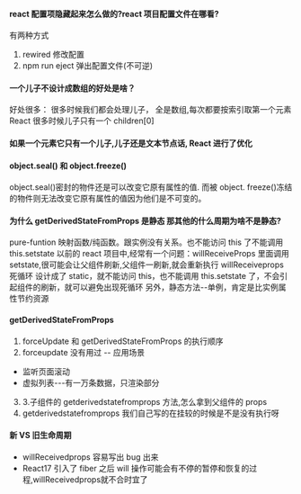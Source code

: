 #### react 配置项隐藏起来怎么做的?react 项目配置文件在哪看?

有两种方式

1. rewired 修改配置
2. npm run eject 弹出配置文件(不可逆)

#### 一个儿子不设计成数组的好处是啥？

好处很多：
很多时候我们都会处理儿子，
全是数组,每次都要按索引取第一个元素
React 很多时候儿子只有一个 children[0]

#### 如果一个元素它只有一个儿子,儿子还是文本节点话, React 进行了优化

#### object.seal() 和 object.freeze()

object.seal()密封的物件还是可以改变它原有属性的值.
而被 object. freeze()冻结的物件则无法改变它原有属性的值因为他们是不可变的。

#### 为什么 getDerivedStateFromProps 是静态 那其他的什么周期为啥不是静态?

pure-funtion 映射函数/纯函数。跟实例没有关系。也不能访问 this 了不能调用 this.setstate
以前的 react 项目中,经常有一个问题：willReceiveProps 里面调用 setstate,很可能会让父组件刷新,父组件一刷新,就会重新执行 willReceiveprops 死循环
设计成了 static，就不能访问 this，也不能调用 this.setstate 了，不会引起组件的刷新，就可以避免出现死循环
另外，静态方法--单例，肯定是比实例属性节约资源

#### getDerivedStateFromProps

1. forceUpdate 和 getDerivedStateFromProps 的执行顺序
2. forceupdate 没有用过 -- 应用场景

- 监听页面滚动
- 虚拟列表---有一万条数据，只渲染部分

3. 3.子组件的 getderivedstatefromprops 方法,怎么拿到父组件的 props
4. getderivedstatefromprops 我们自己写的在挂较的时候是不是没有执行呀

#### 新 VS 旧生命周期

- willReceivedprops 容易写出 bug 出来
- React17 引入了 fiber 之后 will 操作可能会有不停的暂停和恢复的过程,willReceivedprops就不合时宜了
